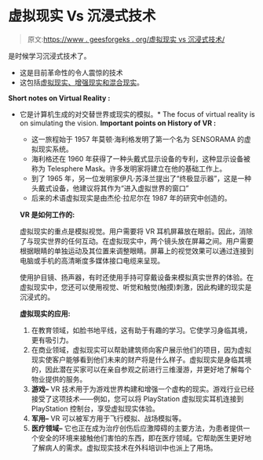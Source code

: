 # 虚拟现实 Vs 沉浸式技术

> 原文:[https://www . geesforgeks . org/虚拟现实 vs 沉浸式技术/](https://www.geeksforgeeks.org/virtual-reality-vs-immersive-technology/)

是时候学习沉浸式技术了。

*   这是目前革命性的令人震惊的技术
*   这包括[虚拟现实、增强现实和混合现实](https://www.geeksforgeeks.org/virtual-reality-augmented-reality-and-mixed-reality/)。

**Short notes on Virtual Reality :**

*   它是计算机生成的对交替世界或现实的模拟。*   The focus of virtual reality is on simulating the vision.
    **Important points on History of VR :**
    *   这一旅程始于 1957 年莫顿·海利格发明了第一个名为 SENSORAMA 的虚拟现实系统。
    *   海利格还在 1960 年获得了一种头戴式显示设备的专利，这种显示设备被称为 Telesphere Mask。许多发明家将建立在他的基础工作上。
    *   到了 1965 年，另一位发明家伊凡·苏泽兰提出了“终极显示器”，这是一种头戴式设备，他建议将其作为“进入虚拟世界的窗口”
    *   后来的术语虚拟现实是由杰伦·拉尼尔在 1987 年的研究中创造的。

    **VR 是如何工作的:**

    虚拟现实的重点是模拟视觉。用户需要将 VR 耳机屏幕放在眼前。因此，消除了与现实世界的任何互动。在虚拟现实中，两个镜头放在屏幕之间。用户需要根据眼睛的单独运动及其位置来调整眼睛。屏幕上的视觉效果可以通过连接到电脑或手机的高清晰度多媒体接口电缆来呈现。

    使用护目镜、扬声器，有时还使用手持可穿戴设备来模拟真实世界的体验。在虚拟现实中，您还可以使用视觉、听觉和触觉(触摸)刺激，因此构建的现实是沉浸式的。

    **虚拟现实的应用:**

    1.  在教育领域，如脸书地平线，这有助于有趣的学习。它使学习身临其境，更有吸引力。
    2.  在商业领域，虚拟现实可以帮助建筑师向客户展示他们的项目，因为虚拟现实使客户能够看到他们未来的财产将是什么样子。虚拟现实是身临其境的，因此潜在买家可以在亲自参观之前进行三维漫游，并更好地了解每个物业提供的服务。
    3.  **游戏–**
        VR 技术用于为游戏世界构建和增强一个虚构的现实。游戏行业已经接受了这项技术——例如，您可以将 PlayStation 虚拟现实耳机连接到 PlayStation 控制台，享受虚拟现实体验。
    4.  **军用–**
        VR 可以被军方用于飞行模拟、战场模拟等。
    5.  **医疗领域–**
        它也正在成为治疗创伤后应激障碍的主要方法，为患者提供一个安全的环境来接触他们害怕的东西，即在医疗领域。它帮助医生更好地了解病人的需求。虚拟现实技术在外科培训中也派上了用场。
